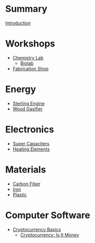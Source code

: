 # Summary

[Introduction](Introduction.md)

# Workshops

- [Chemistry Lab]()
    - [Biolab](workshops/Biolab.md)
- [Fabrication Shop]()

# Energy

- [Sterling Engine](energy/Sterling_Engine.md)
- [Wood Gasifier](energy/Wood_Gasifier.md)

# Electronics

- [Super Capaciters](electronics/Super_Capacitors.md)
- [Heating Elements](electronics/Heating_Elements.md)

# Materials

- [Carbon Fiber](materials/Carbon_Fiber.md)
- [Iron](materials/Iron.md)
- [Plastic](materials/Plastic.md)

# Computer Software

- [Cryptocurrency Basics](computer_software/Cryptocurrency_Basics.md)
    - [Cryptocurrency: Is It Money](computer_software/Cryptocurrency_Is_It_Money.md)

